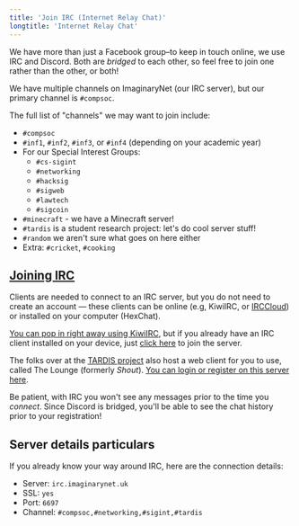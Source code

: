 ```yaml
---
title: 'Join IRC (Internet Relay Chat)'
longtitle: 'Internet Relay Chat'
---
```


We have more than just a Facebook group–to keep in touch online, we use IRC and Discord. Both are _bridged_ to each other,
so feel free to join one rather than the other, or both!

We have multiple channels on ImaginaryNet (our IRC server), but our primary channel is `#compsoc`.

The full list of "channels" we may want to join include:

- `#compsoc`
- `#inf1`, `#inf2`, `#inf3`, or `#inf4` (depending on your academic year)
- For our Special Interest Groups:
  - `#cs-sigint`
  - `#networking`
  - `#hacksig`
  - `#sigweb`
  - `#lawtech`
  - `#sigcoin`
- `#minecraft` - we have a Minecraft server!
- `#tardis` is a student research project: let's do cool server stuff!
- `#random` we aren't sure what goes on here either
- Extra: `#cricket`, `#cooking`

## [Joining IRC](https://www.irccloud.com/invite?channel=%23sigweb&hostname=irc.imaginarynet.uk&port=6697&ssl=1)

Clients are needed to connect to an IRC server, but you do not need to create an account — these clients can be online
(e.g, KiwiIRC, or [IRCCloud](https://irccloud.com)) or installed on your computer (HexChat).

[You can pop in right away using KiwiIRC](https://kiwiirc.com/client/irc.imaginarynet.uk:+6697#compsoc), but if you already have
an IRC client installed on your device, just [click here](ircs://irc.imaginarynet.uk/#compsoc) to join the server.

The folks over at the [TARDIS project](https://tardis.ed.ac.uk/) also host a web client for you to use, called The Lounge (formerly _Shout_).
[You can login or register on this server here](https://shout.tardis.ed.ac.uk).

Be patient, with IRC you won't see any messages prior to the time you _connect_. Since Discord is bridged, you'll be able to see the chat history prior to your registration!

## Server details particulars

If you already know your way around IRC, here are the connection details:

- Server: `irc.imaginarynet.uk`
- SSL: `yes`
- Port: `6697`
- Channel: `#compsoc,#networking,#sigint,#tardis`
